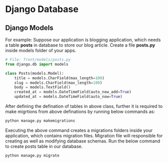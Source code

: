 # Django Database

## Django Models
For example: Suppose our application is blogging application, which needs a table **posts** in database to store our blog article. Create a file **posts.py** inside models folder of your apps.

```python
# File: front/models/posts.py
from django.db import models

class Posts(models.Model):
    title = models.CharField(max_length=100)
    slug = models.CharField(max_length=100)
    body = models.TextField()
    created_at = models.DateTimeField(auto_now_add=True)
    updated_at = models.DateTimeField(auto_now=True)
```
After defining the defination of tables in above class, further it is required to make migrtions from above definations by running below commands as: 
```bash
python manage.py makemigrations
```

Executing the above command creates a migrations folders inside your application, which contains migration files. Migration file will responsible for creating as well as modifying database schemas. Run the below command to create posts table in our database.
```bash
python manage.py migrate
```